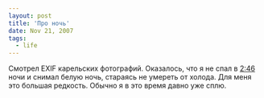 ```yaml
---
layout: post
title: 'Про ночь'
date: Nov 21, 2007
tags:
  - life
---
```


Смотрел EXIF карельских фотографий. Оказалось, что я не спал в [2:46](http://birdwatcher.ru/blog/1500/) ночи и снимал белую ночь, стараясь не умереть от холода. Для меня это большая редкость. Обычно я в это время давно уже сплю.
